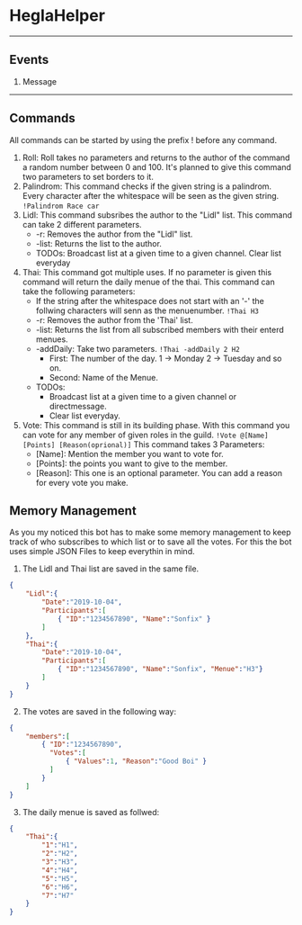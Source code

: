 # HeglaHelper

---
## Events

1. Message


---
## Commands

All commands can be started by using the prefix ! before any command. 

1. Roll:
   Roll takes no parameters and returns to the author of the command a random number between 0 and 100. It's planned to give this command two parameters to set borders to it.
2. Palindrom:
   This command checks if the given string is a palindrom. Every character after the whitespace will be seen as the given string. ``` !Palindrom Race car ```
3. Lidl: This command subsribes the author to the "Lidl" list. This command can take 2 different parameters. 
   * -r: Removes the author from the "Lidl" list.
   * -list: Returns the list to the author.
   * TODOs: Broadcast list at a given time to a given channel. Clear list everyday
4. Thai: This command got multiple uses. If no parameter is given this command will return the daily menue of the thai. This command can take the following parameters:
   * If the string after the whitespace does not start with an '-' the follwing characters will senn as the menuenumber. ``` !Thai H3 ```
   * -r: Removes the author from the 'Thai' list.
   * -list: Returns the list from all subscribed members with their enterd menues.
   * -addDaily: Take two parameters. ``` !Thai -addDaily 2 H2 ```
      * First: The number of the day. 1 -> Monday 2 -> Tuesday and so on.
	  * Second: Name of the Menue.
   * TODOs: 
      * Broadcast list at a given time to a given channel or directmessage. 
	  * Clear list everyday.
5. Vote: This command is still in its building phase. With this command you can vote for any member of given roles in the guild. ``` !Vote @[Name] [Points] [Reason(oprional)] ``` This command takes 3 Parameters:
   * [Name]: Mention the member you want to vote for.
   * [Points]: the points you want to give to the member.
   * [Reason]: This one is an optional parameter. You can add a reason for every vote you make.
   
## Memory Management

As you my noticed this bot has to make some memory management to keep track of who subscribes to which list or to save all the votes. For this the bot uses simple JSON Files to keep everythin in mind.

1. The Lidl and Thai list are saved in the same file.
``` json
{
	"Lidl":{
		"Date":"2019-10-04",
		"Participants":[
			{ "ID":"1234567890", "Name":"Sonfix" }
		]
	},
	"Thai":{
		"Date":"2019-10-04",
		"Participants":[
			{ "ID":"1234567890", "Name":"Sonfix", "Menue":"H3"} 
		]	
	}
}
```

2. The votes are saved in the following way:
``` json
{
	"members":[
		{ "ID":"1234567890",
		  "Votes":[ 
			  { "Values":1, "Reason":"Good Boi" }
		  ]
		}
	]
}
```

3. The daily menue is saved as follwed:
``` json
{
	"Thai":{
		"1":"H1",
		"2":"H2",
		"3":"H3",
		"4":"H4",
		"5":"H5",
		"6":"H6",
		"7":"H7"
	}
}
```
   
